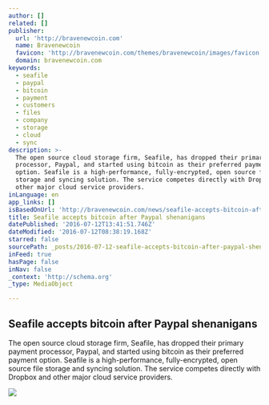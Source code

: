 ```yaml
---
author: []
related: []
publisher:
  url: 'http://bravenewcoin.com'
  name: Bravenewcoin
  favicon: 'http://bravenewcoin.com/themes/bravenewcoin/images/favicon.ico'
  domain: bravenewcoin.com
keywords:
  - seafile
  - paypal
  - bitcoin
  - payment
  - customers
  - files
  - company
  - storage
  - cloud
  - sync
description: >-
  The open source cloud storage firm, Seafile, has dropped their primary payment
  processor, Paypal, and started using bitcoin as their preferred payment
  option. Seafile is a high-performance, fully-encrypted, open source file
  storage and syncing solution. The service competes directly with Dropbox and
  other major cloud service providers.
inLanguage: en
app_links: []
isBasedOnUrl: 'http://bravenewcoin.com/news/seafile-accepts-bitcoin-after-paypal-shenanigans/'
title: Seafile accepts bitcoin after Paypal shenanigans
datePublished: '2016-07-12T13:41:51.746Z'
dateModified: '2016-07-12T08:38:19.168Z'
starred: false
sourcePath: _posts/2016-07-12-seafile-accepts-bitcoin-after-paypal-shenanigans.md
inFeed: true
hasPage: false
inNav: false
_context: 'http://schema.org'
_type: MediaObject

---
```

<article style=""><h1>Seafile accepts bitcoin after Paypal shenanigans</h1><p>The open source cloud storage firm, Seafile, has dropped their primary payment processor, Paypal, and started using bitcoin as their preferred payment option. Seafile is a high-performance, fully-encrypted, open source file storage and syncing solution. The service competes directly with Dropbox and other major cloud service providers.</p><img src="http://bravenewcoin.com/assets/Uploads/_resampled/CroppedImage400400-Seacloud-Banner.jpg" /></article>